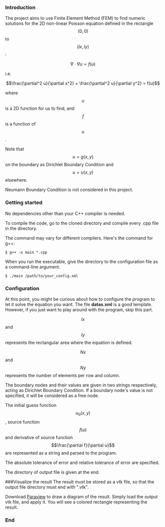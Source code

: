 ### Introduction

The project aims to use Finite Element Method (FEM) to find numeric solutions for the 2D non-linear Poisson equation defined in the rectangle $$(0, 0)$$ to $$(lx, ly)$$:

$$\nabla\cdot\nabla u = f(u)$$

i.e.

$$\frac{\partial^2 u}{\partial x^2} + \frac{\partial^2 u}{\partial y^2} = f(u)$$

where $$u$$ is a 2D function for us to find, and $$f$$ is a function of $$u$$.

Note that $$u = g(x, y)$$ on the boundary as Dirichlet Boundary Condition and $$u = u(x, y)$$  elsewhere.

Neumann Boundary Condition is not considered in this project.

### Getting started
No dependencies other than your C++ compiler is needed. 

To compile the code, go to the cloned directory and compile every .cpp file in the directory.

The command may vary for different compilers. Here's the command for g++:

`$ g++ -o main *.cpp`

When you run the executable, give the directory to the configuration file as a command-line argument.

`$ ./main /path/to/your_config.xml`

### Configuration
At this point, you might be curious about how to configure the program to let it solve the equation you want. The file **datas.xml** is a good template. However, if you just want to play around with the program, skip this part.

$$lx$$ and $$ly$$ represents the rectangular area where the equation is defined.

$$Nx$$ and $$Ny$$ represents the number of elements per row and column.

The boundary nodes and their values are given in two strings respectively, acting as Dirichlet Boundary Condition. If a boundary node's value is not specified, it will be considered as a free node.

The initial guess function $$u_0(x, y)$$, source function $$f(u)$$ and derivative of source function $$\frac{\partial f}{\partial u}$$ are represented as a string and parsed to the program.

The absolute tolerance of error and relative tolerance of error are specified.

The directory of output file is given at the end.

###Visualize the result
The result must be stored as a vtk file, so that the output file directory must end with ".vtk".

Download [Paraview](https://www.paraview.org/download/) to draw a diagram of the result. Simply load the output vtk file, and apply it. You will see a colored rectangle representing the result.

### End
